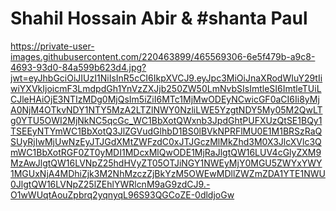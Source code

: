 # Shahil Hossain Abir & #shanta Paul
https://private-user-images.githubusercontent.com/220463899/465569306-6e5f479b-a9c8-4693-93d0-84a599b623d4.jpg?jwt=eyJhbGciOiJIUzI1NiIsInR5cCI6IkpXVCJ9.eyJpc3MiOiJnaXRodWIuY29tIiwiYXVkIjoicmF3LmdpdGh1YnVzZXJjb250ZW50LmNvbSIsImtleSI6ImtleTUiLCJleHAiOjE3NTIzMDg0MjQsIm5iZiI6MTc1MjMwODEyNCwicGF0aCI6Ii8yMjA0NjM4OTkvNDY1NTY5MzA2LTZlNWY0NzliLWE5YzgtNDY5My05M2QwLTg0YTU5OWI2MjNkNC5qcGc_WC1BbXotQWxnb3JpdGhtPUFXUzQtSE1BQy1TSEEyNTYmWC1BbXotQ3JlZGVudGlhbD1BS0lBVkNPRFlMU0E1M1BRSzRaQSUyRjIwMjUwNzEyJTJGdXMtZWFzdC0xJTJGczMlMkZhd3M0X3JlcXVlc3QmWC1BbXotRGF0ZT0yMDI1MDcxMlQwODE1MjRaJlgtQW16LUV4cGlyZXM9MzAwJlgtQW16LVNpZ25hdHVyZT05OTJiNGY1NWEyMjY0MGU5ZWYxYWY1MGUxNjA4MDhiZjk3M2NhMzczZjBkYzM5OWEwMDllZWZmZDA1YTE1NWU0JlgtQW16LVNpZ25lZEhlYWRlcnM9aG9zdCJ9.-O1wWUqtAouZpbrq2yqnyqL96S93QGCoZE-0dldjoGw
